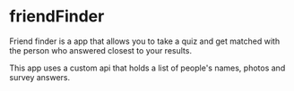 # friendFinder

Friend finder is a app that allows you to take a quiz and get matched with the person who answered closest to your results.

This app uses a custom api that holds a list of people's names, photos and survey answers.
